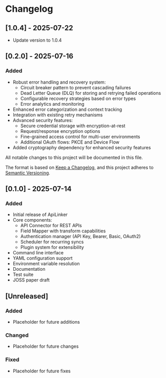 # Changelog

## [1.0.4] - 2025-07-22

- Update version to 1.0.4

## [0.2.0] - 2025-07-16

### Added
- Robust error handling and recovery system:
  - Circuit breaker pattern to prevent cascading failures
  - Dead Letter Queue (DLQ) for storing and retrying failed operations
  - Configurable recovery strategies based on error types
  - Error analytics and monitoring
- Enhanced error categorization and context tracking
- Integration with existing retry mechanisms
- Advanced security features:
  - Secure credential storage with encryption-at-rest
  - Request/response encryption options
  - Fine-grained access control for multi-user environments
  - Additional OAuth flows: PKCE and Device Flow
- Added cryptography dependency for enhanced security features

All notable changes to this project will be documented in this file.

The format is based on [Keep a Changelog](https://keepachangelog.com/en/1.0.0/),
and this project adheres to [Semantic Versioning](https://semver.org/spec/v2.0.0.html).

## [0.1.0] - 2025-07-14

### Added
- Initial release of ApiLinker
- Core components:
  - API Connector for REST APIs
  - Field Mapper with transform capabilities
  - Authentication manager (API Key, Bearer, Basic, OAuth2)
  - Scheduler for recurring syncs
  - Plugin system for extensibility
- Command line interface
- YAML configuration support
- Environment variable resolution
- Documentation
- Test suite
- JOSS paper draft

## [Unreleased]

### Added
- Placeholder for future additions

### Changed
- Placeholder for future changes

### Fixed
- Placeholder for future fixes
